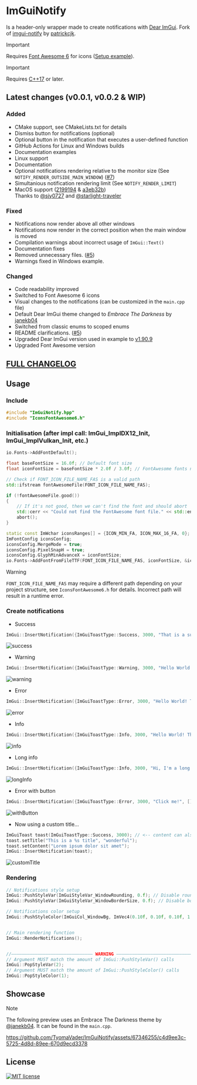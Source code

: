 #  ImGuiNotify
Is a header-only wrapper made to create notifications with [Dear ImGui](https://github.com/ocornut/imgui). Fork of [imgui-notify](https://github.com/patrickcjk/imgui-notify) by [patrickcjk](https://github.com/patrickcjk).

> [!IMPORTANT]
> Requires [Font Awesome 6](https://fontawesome.com/) for icons ([Setup example](https://github.com/juliettef/IconFontCppHeaders)).

> [!IMPORTANT]
> Requires [C++17](https://en.cppreference.com/w/cpp/17) or later.

## Latest changes (v0.0.1, v0.0.2 & WIP)
### Added
- CMake support, see CMakeLists.txt for details
- Dismiss button for notifications (optional)
- Optional button in the notification that executes a user-defined function
- GitHub Actions for Linux and Windows builds
- Documentation examples
- Linux support
- Documentation
- Optional notifications rendering relative to the monitor size (See ```NOTIFY_RENDER_OUTSIDE_MAIN_WINDOW```) ([#7](https://github.com/TyomaVader/ImGuiNotify/issues/7))
- Simultanious notification rendering limit (See ```NOTIFY_RENDER_LIMIT```)
- MacOS support ([2199194](https://github.com/TyomaVader/ImGuiNotify/commit/2199194b03fe82892e642ff9920ae41ac542c2d5) & [a3eb32b](https://github.com/TyomaVader/ImGuiNotify/commit/a3eb32bc63e0433d16c0bf2e2e080303889c5737)) \
Thanks to [@sjy0727](https://github.com/sjy0727) and [@starlight-traveler](https://github.com/starlight-traveler)

### Fixed
- Notifications now render above all other windows
- Notifications now render in the correct position when the main window is moved
- Compilation warnings about incorrect usage of ```ImGui::Text()```
- Documentation fixes
- Removed unnecessary files. ([#5](https://github.com/TyomaVader/ImGuiNotify/issues/5))
- Warnings fixed in Windows example.

### Changed
- Code readability improved
- Switched to Font Awesome 6 icons
- Visual changes to the notifications (can be customized in the ```main.cpp``` file)
- Default Dear ImGui theme changed to *Embrace The Darkness* by [janekb04](https://github.com/janekb04)
- Switched from classic enums to scoped enums
- README clarifications. ([#5](https://github.com/TyomaVader/ImGuiNotify/issues/5))
- Upgraded Dear ImGui version used in example to [v1.90.9](https://github.com/ocornut/imgui/releases/tag/v1.90.9)
- Upgraded Font Awesome version

## [FULL CHANGELOG](https://github.com/TyomaVader/ImGuiNotify/blob/Dev/CHANGELOG.md)

## Usage
### Include
```c++
#include "ImGuiNotify.hpp"
#include "IconsFontAwesome6.h"
```
### Initialisation (after impl call: ImGui_ImplDX12_Init, ImGui_ImplVulkan_Init, etc.)
```c++
io.Fonts->AddFontDefault();

float baseFontSize = 16.0f; // Default font size
float iconFontSize = baseFontSize * 2.0f / 3.0f; // FontAwesome fonts need to have their sizes reduced by 2.0f/3.0f in order to align correctly

// Check if FONT_ICON_FILE_NAME_FAS is a valid path
std::ifstream fontAwesomeFile(FONT_ICON_FILE_NAME_FAS);

if (!fontAwesomeFile.good())
{
    // If it's not good, then we can't find the font and should abort
    std::cerr << "Could not find the FontAwesome font file." << std::endl;
    abort();
}

static const ImWchar iconsRanges[] = {ICON_MIN_FA, ICON_MAX_16_FA, 0};
ImFontConfig iconsConfig;
iconsConfig.MergeMode = true;
iconsConfig.PixelSnapH = true;
iconsConfig.GlyphMinAdvanceX = iconFontSize;
io.Fonts->AddFontFromFileTTF(FONT_ICON_FILE_NAME_FAS, iconFontSize, &iconsConfig, iconsRanges);
```
> [!WARNING]
> `FONT_ICON_FILE_NAME_FAS` may require a different path depending on your project structure, see ```IconsFontAwesome6.h``` for details. Incorrect path will result in a runtime error.
### Create notifications
- Success
```c++
ImGui::InsertNotification({ImGuiToastType::Success, 3000, "That is a success! %s", "(Format here)"});
```
![success](https://github.com/TyomaVader/ImGuiNotify/assets/67346255/1d4768d0-a20a-45c3-a939-c6aeb21bbfa8)

- Warning
```c++
ImGui::InsertNotification({ImGuiToastType::Warning, 3000, "Hello World! This is a warning! %d", 0x1337});
```
![warning](https://github.com/TyomaVader/ImGuiNotify/assets/67346255/99f84318-b2d9-4e7e-a584-68bef49cf095)

- Error
```c++
ImGui::InsertNotification({ImGuiToastType::Error, 3000, "Hello World! This is an error! 0x%X", 0xDEADBEEF});
```
![error](https://github.com/TyomaVader/ImGuiNotify/assets/67346255/d777ecba-bfc1-42a6-ac6e-2601396045eb)

- Info
```c++
ImGui::InsertNotification({ImGuiToastType::Info, 3000, "Hello World! This is an info!"});
```
![info](https://github.com/TyomaVader/ImGuiNotify/assets/67346255/cd3660cc-d264-43dd-b994-09c084873c20)

- Long info
```c++
ImGui::InsertNotification({ImGuiToastType::Info, 3000, "Hi, I'm a long notification. I'm here to show you that you can write a lot of text in me. I'm also here to show you that I can wrap text, so you don't have to worry about that."});
```
![longInfo](https://github.com/TyomaVader/ImGuiNotify/assets/67346255/52819d26-5b2b-49e9-abca-293d70927b77)

- Error with button
```c++
ImGui::InsertNotification({ImGuiToastType::Error, 3000, "Click me!", [](){ImGui::InsertNotification({ImGuiToastType::Success, 3000, "Thanks for clicking!"});}, "Notification content"});
```
![withButton](https://github.com/TyomaVader/ImGuiNotify/assets/67346255/a9e85d75-9a10-4b31-935f-bcc7785d196d)

- Now using a custom title...
```c++
ImGuiToast toast(ImGuiToastType::Success, 3000); // <-- content can also be passed here as above
toast.setTitle("This is a %s title", "wonderful");
toast.setContent("Lorem ipsum dolor sit amet");
ImGui::InsertNotification(toast);
```
![customTitle](https://github.com/TyomaVader/ImGuiNotify/assets/67346255/b77a6f45-1cb4-4a22-9ff9-41736e56afe4)

### Rendering
```c++
// Notifications style setup
ImGui::PushStyleVar(ImGuiStyleVar_WindowRounding, 0.f); // Disable round borders
ImGui::PushStyleVar(ImGuiStyleVar_WindowBorderSize, 0.f); // Disable borders

// Notifications color setup
ImGui::PushStyleColor(ImGuiCol_WindowBg, ImVec4(0.10f, 0.10f, 0.10f, 1.00f)); // Background color


// Main rendering function
ImGui::RenderNotifications();


//——————————————————————————————— WARNING ———————————————————————————————
// Argument MUST match the amount of ImGui::PushStyleVar() calls 
ImGui::PopStyleVar(2);
// Argument MUST match the amount of ImGui::PushStyleColor() calls 
ImGui::PopStyleColor(1);
```

## Showcase
> [!NOTE]
> The following preview uses an Embrace The Darkness theme by [@janekb04](https://github.com/janekb04). It can be found in the `main.cpp`.

https://github.com/TyomaVader/ImGuiNotify/assets/67346255/c4d9ee3c-5725-4d8d-89ee-670d9ecd3378

## License
[![MIT license](https://img.shields.io/badge/License-MIT-blue.svg)](https://github.com/TyomaVader/ImGuiNotify/blob/Dev/LICENSE)




